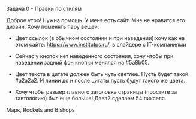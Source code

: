 Задача 0 - Правки по стилям



Доброе утро! Нужна помощь. 
У меня есть сайт. Мне не нравится его дизайн. Хочу поменять пару вещей:

- Цвет ссылок (в обычном состоянии и при наведении) хочу как на этом сайте: 
  https://www.institutps.ru/, в слайдере с IT-компаниями

- Сейчас у кнопок нет наведенного состояния, 
  хочу чтобы при наведении задний фон кнопки менялся на #5a8b05.

- Цвет текста в цитате должен быть чуть светлее. 
  Пусть будет такой: #a2a2a2. 
  И линии до и после цитаты пусть будут такого же цвета.

- Хочу чтобы размер главного заголовка страницы (простите за тавтологию) был еще больше! 
  Давай сделаем 54 пикселя.

Марк, Rockets and Bishops

